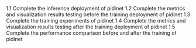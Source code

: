 1.1 Complete the inference deployment of pidinet
1.2 Complete the metrics and visualization results testing before the training deployment of pidinet
1.3 Complete the training experiments of pidinet
1.4 Complete the metrics and visualization results testing after the training deployment of pidinet
1.5 Complete the performance comparison before and after the training of pidinet
